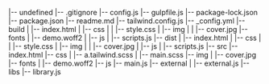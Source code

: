 |-- undefined
    |-- .gitignore
    |-- config.js
    |-- gulpfile.js
    |-- package-lock.json
    |-- package.json
    |-- readme.md
    |-- tailwind.config.js
    |-- _config.yml
    |-- build
    |   |-- index.html
    |   |-- css
    |   |   |-- style.css
    |   |-- img
    |   |   |-- cover.jpg
        |-- fonts
        |   |-- demo.woff2
    |   |-- js
    |       |-- scripts.js
    |-- dist
    |   |-- index.html
    |   |-- css
    |   |   |-- style.css
    |   |-- img
    |   |   |-- cover.jpg
    |   |-- js
    |       |-- scripts.js
    |-- src
        |-- index.html
        |-- css
        |   |-- a.tailwind.scss
        |   |-- main.scss
        |-- img
        |   |-- cover.jpg
        |-- fonts
        |   |-- demo.woff2
        |-- js
            |-- main.js
            |-- external
            |   |-- external.js
            |-- libs
                |-- library.js
